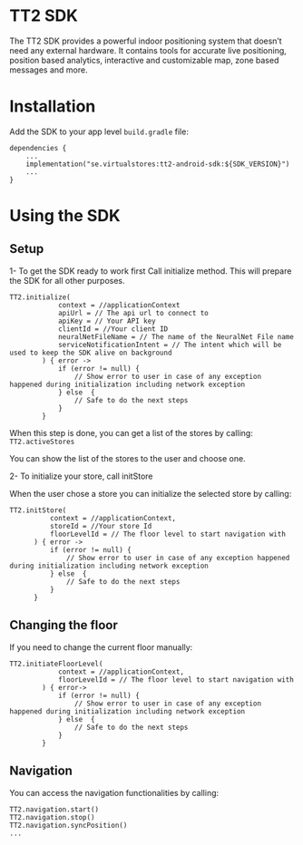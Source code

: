 # TT2 SDK

The TT2 SDK provides a powerful indoor positioning system that doesn’t need any external hardware. It contains tools for accurate live positioning, position based analytics, interactive and customizable map, zone based messages and more.

# Installation

Add the SDK to your app level `build.gradle` file:

```
dependencies {
    ...
    implementation("se.virtualstores:tt2-android-sdk:${SDK_VERSION}")
    ...
}
```


# Using the SDK

## Setup

1- To get the SDK ready to work first Call initialize method. This will prepare the SDK for all other purposes.

```
TT2.initialize(
            context = //applicationContext
            apiUrl = // The api url to connect to
            apiKey = // Your API key
            clientId = //Your client ID
            neuralNetFileName = // The name of the NeuralNet File name
            serviceNotificationIntent = // The intent which will be used to keep the SDK alive on background
        ) { error ->
            if (error != null) {
                // Show error to user in case of any exception happened during initialization including network exception
            } else  {
                // Safe to do the next steps
            }
        }
```
    
  When this step is done, you can get a list of the stores by calling: `TT2.activeStores`
  
  You can show the list of the stores to the user and choose one.
  
2- To initialize your store, call initStore
  
  When the user chose a store you can initialize the selected store by calling:
  
  ```
  TT2.initStore(
            context = //applicationContext,
            storeId = //Your store Id
            floorLevelId = // The floor level to start navigation with
        ) { error ->
            if (error != null) {
                // Show error to user in case of any exception happened during initialization including network exception
            } else  {
                // Safe to do the next steps
            }
        }
  ```

## Changing the floor

If you need to change the current floor manually:
```
TT2.initiateFloorLevel(
            context = //applicationContext,
            floorLevelId = // The floor level to start navigation with
        ) { error->
            if (error != null) {
                // Show error to user in case of any exception happened during initialization including network exception
            } else  {
                // Safe to do the next steps
            }
        }
```

## Navigation

You can access the navigation functionalities by calling:

```
TT2.navigation.start()
TT2.navigation.stop()
TT2.navigation.syncPosition()
...
```
